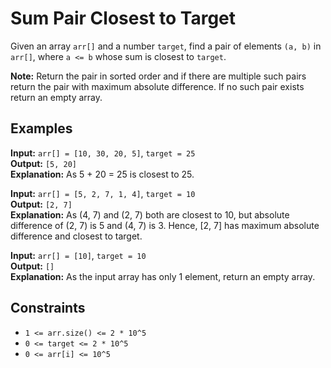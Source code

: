 # Sum Pair Closest to Target

Given an array `arr[]` and a number `target`, find a pair of elements `(a, b)` in `arr[]`, where `a <= b` whose sum is closest to `target`.

**Note:** Return the pair in sorted order and if there are multiple such pairs return the pair with maximum absolute difference. If no such pair exists return an empty array.

## Examples

**Input:** `arr[] = [10, 30, 20, 5]`, `target = 25`  
**Output:** `[5, 20]`  
**Explanation:** As 5 + 20 = 25 is closest to 25.

**Input:** `arr[] = [5, 2, 7, 1, 4]`, `target = 10`  
**Output:** `[2, 7]`  
**Explanation:** As (4, 7) and (2, 7) both are closest to 10, but absolute difference of (2, 7) is 5 and (4, 7) is 3. Hence, [2, 7] has maximum absolute difference and closest to target.

**Input:** `arr[] = [10]`, `target = 10`  
**Output:** `[]`  
**Explanation:** As the input array has only 1 element, return an empty array.

## Constraints

- `1 <= arr.size() <= 2 * 10^5`
- `0 <= target <= 2 * 10^5`
- `0 <= arr[i] <= 10^5`